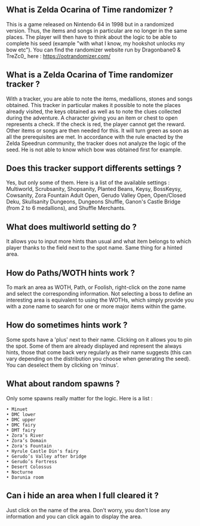 ## What is Zelda Ocarina of Time randomizer ?

This is a game released on Nintendo 64 in 1998 but in a randomized version. Thus, the items and songs in particular are no longer in the same places. The player will then have to think about the logic to be able to complete his seed (example "with what I know, my hookshot unlocks my bow etc").
You can find the randomizer website run by Dragonbane0 & TreZc0_ here : https://ootrandomizer.com/

## What is a Zelda Ocarina of Time randomizer tracker ?

With a tracker, you are able to note the items, medallions, stones and songs obtained. This tracker in particular makes it possible to note the places already visited, the keys obtained as well as to note the clues collected during the adventure. 
A character giving you an item or chest to open represents a check. If the check is red, the player cannot get the reward. Other items or songs are then needed for this. It will turn green as soon as all the prerequisites are met. In accordance with the rule enacted by the Zelda Speedrun community, the tracker does not analyze the logic of the seed. He is not able to know which bow was obtained first for example.

## Does this tracker support differents settings ?

Yes, but only some of them. Here is a list of the available settings :
Multiworld, Scrubsanity, Shopsanity, Planted Beans, Keysy, BossKeysy, Cowsanity, Zora Fountain Adult Open, Gerudo Valley Open, Open/Closed Deku, Skullsanity Dungeons, Dungeons Shuffle, Ganon's Castle Bridge (from 2 to 6 medallions), and Shuffle Merchants.

## What does multiworld setting do ?

It allows you to input more hints than usual and what item belongs to which player thanks to the field next to the spot name. Same thing for a hinted area.

## How do Paths/WOTH hints work ?

To mark an area as WOTH, Path, or Foolish, right-click on the zone name and select the corresponding information. Not selecting a boss to define an interesting area is equivalent to using the WOTHs, which simply provide you with a zone name to search for one or more major items within the game.

## How do sometimes hints work ?

Some spots have a 'plus' next to their name. Clicking on it allows you to pin the spot. Some of them are already displayed and represent the always hints, those that come back very regularly as their name suggests (this can vary depending on the distribution you choose when generating the seed). You can deselect them by clicking on 'minus'.

## What about random spawns ?

Only some spawns really matter for the logic. Here is a list :

    • Minuet
    • DMC lower
    • DMC upper
    • DMC fairy
    • DMT fairy
    • Zora’s River
    • Zora’s Domain
    • Zora's Fountain
    • Hyrule Castle Din's fairy
    • Gerudo’s Valley after bridge
    • Gerudo’s Fortress
    • Desert Colossus
    • Nocturne
    • Darunia room

## Can i hide an area when I full cleared it ?

Just click on the name of the area. Don't worry, you don't lose any information and you can click again to display the area.
